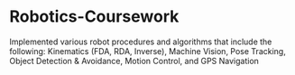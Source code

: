 # Robotics-Coursework
Implemented various robot procedures and algorithms that include the following: Kinematics (FDA, RDA, Inverse), Machine Vision, Pose Tracking, Object Detection &amp; Avoidance, Motion Control, and GPS Navigation
